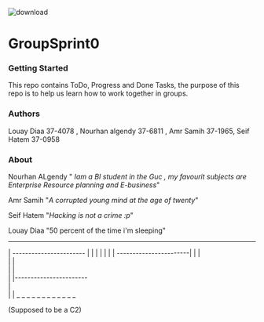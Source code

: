 ![download](https://user-images.githubusercontent.com/36380160/36218905-e19a2b14-11c6-11e8-898a-1db5d21e1944.png)













# GroupSprint0

### Getting Started 
This repo contains ToDo, Progress and Done Tasks, the purpose of this repo is to help us learn how to work together in groups.

### Authors 
Louay Diaa 37-4078 , Nourhan algendy 37-6811 , Amr Samih 37-1965, Seif Hatem 37-0958

### About 
Nourhan ALgendy "  _Iam a BI student in the Guc , my favourit subjects are Enterprise Resource planning and E-business_"

Amr Samih "_A corrupted young mind at the age of twenty_"

Seif Hatem "_Hacking is not a crime :p_"

Louay Diaa "50 percent of the time i'm sleeping"

 _ _ _ _ _ _ _ _ _ _ _ _ 
|                          -----------------------
|                                                |
|                                                |
|                                                |
|                         -----------------------|
|                         |                       
|                         |                                                
|                         |                                                                                       
|                         |-----------------------                     
|                                                                     
|
| _ _ _ _ _ _ _ _ _ _ _ _   

(Supposed to be a C2)

